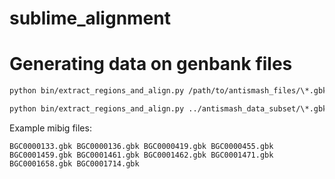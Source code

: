 # sublime_alignment

# Generating data on genbank files


```bash
python bin/extract_regions_and_align.py /path/to/antismash_files/\*.gbk /path/to/mibig_references/\*.gbk 2 test_data

python bin/extract_regions_and_align.py ../antismash_data_subset/\*.gbk ../mibig_set/\*.gbk 2 test_data
```

Example mibig files:

```
BGC0000133.gbk BGC0000136.gbk BGC0000419.gbk BGC0000455.gbk BGC0001459.gbk BGC0001461.gbk BGC0001462.gbk BGC0001471.gbk BGC0001658.gbk BGC0001714.gbk
```
